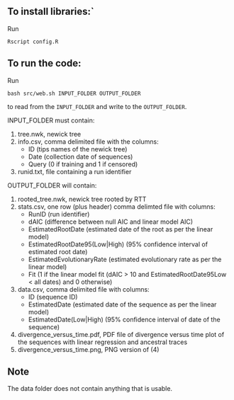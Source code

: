 ## To install libraries:`

Run

```
Rscript config.R
```

## To run the code:

Run

```
bash src/web.sh INPUT_FOLDER OUTPUT_FOLDER
```

to read from the `INPUT_FOLDER` and write to the `OUTPUT_FOLDER`. 

INPUT_FOLDER must contain:
1. tree.nwk, newick tree
2. info.csv, comma delimited file with the columns:
    - ID (tips names of the newick tree)
    - Date (collection date of sequences)
    - Query (0 if training and 1 if censored)
3. runid.txt, file containing a run identifier

OUTPUT_FOLDER will contain: 
1. rooted_tree.nwk, newick tree rooted by RTT
2. stats.csv, one row (plus header) comma delimted file with columns:
    - RunID (run identifier)
    - dAIC (difference between null AIC and linear model AIC)
    - EstimatedRootDate (estimated date of the root as per the linear model)
    - EstimatedRootDate95(Low|High) (95% confidence interval of estimated root date)
    - EstimatedEvolutionaryRate (estimated evolutionary rate as per the linear model)
    - Fit (1 if the linear model fit (dAIC > 10 and EstimatedRootDate95Low < all dates) and 0 otherwise)
3. data.csv, comma delimited file with columns:
    - ID (sequence ID)
    - EstimatedDate (estimated date of the sequence as per the linear model)
    - EstimatedDate(Low|High) (95% confidence interval of date of the sequence)
4. divergence_versus_time.pdf, PDF file of divergence versus time plot of the sequences with linear regression and ancestral traces
5. divergence_versus_time.png, PNG version of (4)

## Note

The data folder does not contain anything that is usable. 
